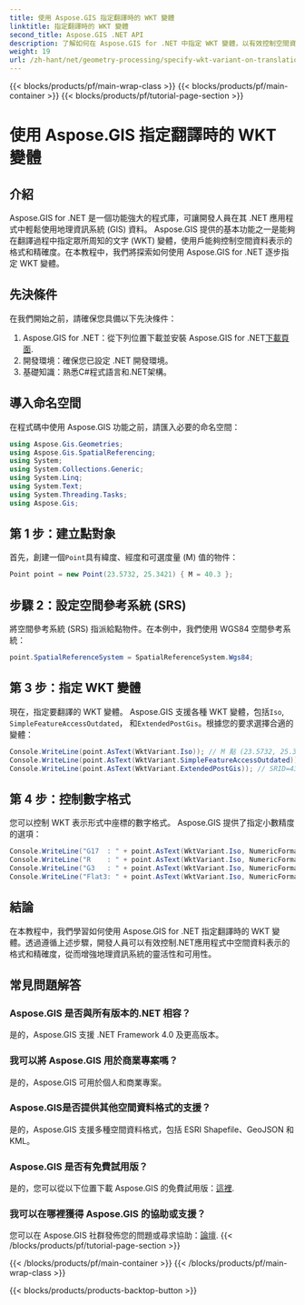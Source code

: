 ```yaml
---
title: 使用 Aspose.GIS 指定翻譯時的 WKT 變體
linktitle: 指定翻譯時的 WKT 變體
second_title: Aspose.GIS .NET API
description: 了解如何在 Aspose.GIS for .NET 中指定 WKT 變體，以有效控制空間資料表示格式和精確度。
weight: 19
url: /zh-hant/net/geometry-processing/specify-wkt-variant-on-translation/
---
```


{{< blocks/products/pf/main-wrap-class >}}
{{< blocks/products/pf/main-container >}}
{{< blocks/products/pf/tutorial-page-section >}}

# 使用 Aspose.GIS 指定翻譯時的 WKT 變體

## 介紹
Aspose.GIS for .NET 是一個功能強大的程式庫，可讓開發人員在其 .NET 應用程式中輕鬆使用地理資訊系統 (GIS) 資料。 Aspose.GIS 提供的基本功能之一是能夠在翻譯過程中指定眾所周知的文字 (WKT) 變體，使用戶能夠控制空間資料表示的格式和精確度。在本教程中，我們將探索如何使用 Aspose.GIS for .NET 逐步指定 WKT 變體。
## 先決條件
在我們開始之前，請確保您具備以下先決條件：
1. Aspose.GIS for .NET：從下列位置下載並安裝 Aspose.GIS for .NET[下載頁面](https://releases.aspose.com/gis/net/).
2. 開發環境：確保您已設定 .NET 開發環境。
3. 基礎知識：熟悉C#程式語言和.NET架構。

## 導入命名空間
在程式碼中使用 Aspose.GIS 功能之前，請匯入必要的命名空間：
```csharp
using Aspose.Gis.Geometries;
using Aspose.Gis.SpatialReferencing;
using System;
using System.Collections.Generic;
using System.Linq;
using System.Text;
using System.Threading.Tasks;
using Aspose.Gis;
```
## 第 1 步：建立點對象
首先，創建一個`Point`具有緯度、經度和可選度量 (M) 值的物件：
```csharp
Point point = new Point(23.5732, 25.3421) { M = 40.3 };
```
## 步驟 2：設定空間參考系統 (SRS)
將空間參考系統 (SRS) 指派給點物件。在本例中，我們使用 WGS84 空間參考系統：
```csharp
point.SpatialReferenceSystem = SpatialReferenceSystem.Wgs84;
```
## 第 3 步：指定 WKT 變體
現在，指定要翻譯的 WKT 變體。 Aspose.GIS 支援各種 WKT 變體，包括`Iso`, `SimpleFeatureAccessOutdated`， 和`ExtendedPostGis`。根據您的要求選擇合適的變體：
```csharp
Console.WriteLine(point.AsText(WktVariant.Iso)); // M 點 (23.5732, 25.3421, 40.3)
Console.WriteLine(point.AsText(WktVariant.SimpleFeatureAccessOutdated)); //點 (23.5732, 25.3421)
Console.WriteLine(point.AsText(WktVariant.ExtendedPostGis)); // SRID=4326;POINTM (23.5732, 25.3421, 40.3)
```
## 第 4 步：控制數字格式
您可以控制 WKT 表示形式中座標的數字格式。 Aspose.GIS 提供了指定小數精度的選項：
```csharp
Console.WriteLine("G17  : " + point.AsText(WktVariant.Iso, NumericFormat.General(17))); //點 M (23.5732 25.342099999999999 40.299999999999997)
Console.WriteLine("R    : " + point.AsText(WktVariant.Iso, NumericFormat.RoundTrip)); // M 點 (23.5732 25.3421 40.3)
Console.WriteLine("G3   : " + point.AsText(WktVariant.Iso, NumericFormat.General(3))); // M 點 (23.6 25.3 40.3)
Console.WriteLine("Flat3: " + point.AsText(WktVariant.Iso, NumericFormat.Flat(3))); // M 點 (23.573 25.342 40.3)
```

## 結論
在本教程中，我們學習如何使用 Aspose.GIS for .NET 指定翻譯時的 WKT 變體。透過遵循上述步驟，開發人員可以有效控制.NET應用程式中空間資料表示的格式和精確度，從而增強地理資訊系統的靈活性和可用性。
## 常見問題解答
### Aspose.GIS 是否與所有版本的.NET 相容？
是的，Aspose.GIS 支援 .NET Framework 4.0 及更高版本。
### 我可以將 Aspose.GIS 用於商業專案嗎？
是的，Aspose.GIS 可用於個人和商業專案。
### Aspose.GIS是否提供其他空間資料格式的支援？
是的，Aspose.GIS 支援多種空間資料格式，包括 ESRI Shapefile、GeoJSON 和 KML。
### Aspose.GIS 是否有免費試用版？
是的，您可以從以下位置下載 Aspose.GIS 的免費試用版：[這裡](https://releases.aspose.com/).
### 我可以在哪裡獲得 Aspose.GIS 的協助或支援？
您可以在 Aspose.GIS 社群發佈您的問題或尋求協助：[論壇](https://forum.aspose.com/c/gis/33).
{{< /blocks/products/pf/tutorial-page-section >}}

{{< /blocks/products/pf/main-container >}}
{{< /blocks/products/pf/main-wrap-class >}}

{{< blocks/products/products-backtop-button >}}
